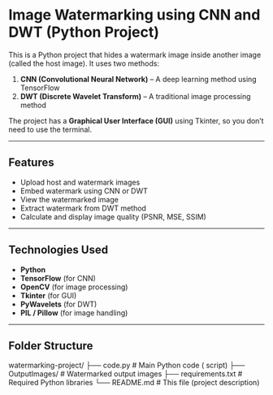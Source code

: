 # Image Watermarking using CNN and DWT (Python Project)

This is a Python project that hides a watermark image inside another image (called the host image). It uses two methods:

1.  **CNN (Convolutional Neural Network)** – A deep learning method using TensorFlow  
2.  **DWT (Discrete Wavelet Transform)** – A traditional image processing method

The project has a **Graphical User Interface (GUI)** using Tkinter, so you don’t need to use the terminal.

---

##  Features
- Upload host and watermark images
- Embed watermark using CNN or DWT
- View the watermarked image
- Extract watermark from DWT method
- Calculate and display image quality (PSNR, MSE, SSIM)

---

## Technologies Used
- **Python**
- **TensorFlow** (for CNN)
- **OpenCV** (for image processing)
- **Tkinter** (for GUI)
- **PyWavelets** (for DWT)
- **PIL / Pillow** (for image handling)

---

##  Folder Structure
watermarking-project/
├── code.py # Main Python code ( script)
├── OutputImages/ # Watermarked output images
├── requirements.txt # Required Python libraries
└── README.md # This file (project description)

